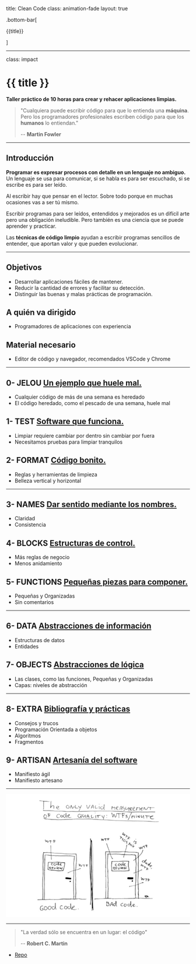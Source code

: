 title: Clean Code
class: animation-fade
layout: true

.bottom-bar[

{{title}}

]

---

class: impact

# {{ title }}

**Taller práctico de 10 horas para crear y rehacer aplicaciones limpias.**

> "Cualquiera puede escribir código para que lo entienda una **máquina**. Pero los programadores profesionales escriben código para que los **humanos** lo entiendan."
>
> -- **Martin Fowler**

---

## Introducción

**Programar es expresar procesos con detalle en un lenguaje no ambiguo.** Un lenguaje se usa para comunicar, si se habla es para ser escuchado, si se escribe es para ser leído.

Al escribir hay que pensar en el lector. Sobre todo porque en muchas ocasiones vas a ser tú mismo.

Escribir programas para ser leídos, entendidos y mejorados es un difícil arte pero una obligación ineludible. Pero también es una ciencia que se puede aprender y practicar.

Las **técnicas de código limpio** ayudan a escribir programas sencillos de entender, que aportan valor y que pueden evolucionar.

---

## Objetivos

- Desarrollar aplicaciones fáciles de mantener.
- Reducir la cantidad de errores y facilitar su detección.
- Distinguir las buenas y malas prácticas de programación.

## A quién va dirigido

- Programadores de aplicaciones con experiencia

## Material necesario

- Editor de código y navegador, recomendados VSCode y Chrome

---

## 0- JELOU [Un ejemplo que huele mal.](./0-jelou.html)

- Cualquier código de más de una semana es heredado
- El código heredado, como el pescado de una semana, huele mal

## 1- TEST [Software que funciona.](./1-test.html)

- Limpiar requiere cambiar por dentro sin cambiar por fuera
- Necesitamos pruebas para limpiar tranquilos

## 2- FORMAT [Código bonito.](./2-format.html)

- Reglas y herramientas de limpieza
- Belleza vertical y horizontal

---

## 3- NAMES [Dar sentido mediante los nombres.](./3-names.html)

- Claridad
- Consistencia

## 4- BLOCKS [Estructuras de control.](./4-blocks.html)

- Más reglas de negocio
- Menos anidamiento

## 5- FUNCTIONS [Pequeñas piezas para componer.](./5-functions.html)

- Pequeñas y Organizadas
- Sin comentarios

---

## 6- DATA [Abstracciones de información](./6-data.html)

- Estructuras de datos
- Entidades

## 7- OBJECTS [Abstracciones de lógica](./7-objects.html)

- Las clases, como las funciones, Pequeñas y Organizadas
- Capas: niveles de abstracción

---

## 8- EXTRA [Bibliografía y prácticas](./8-extra.html)

- Consejos y trucos
- Programación Orientada a objetos
- Algoritmos
- Fragmentos


## 9- ARTISAN [Artesanía del software](./9-artisan.html)

- Manifiesto ágil
- Manifiesto artesano

---

![La métrica real del buen código](./assets/clean-code_wtf.jpg)

---

> "La verdad sólo se encuentra en un lugar: el código"
>
> -- **Robert C. Martin**

- [Repo](https://github.com/AcademiaBinaria/CleanCode)
